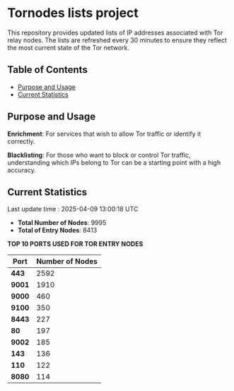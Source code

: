 # Tornodes lists project

This repository provides updated lists of IP addresses associated with Tor relay nodes. The lists are refreshed every 30 minutes to ensure they reflect the most current state of the Tor network.

## Table of Contents

- [Purpose and Usage](#purpose-and-usage)
- [Current Statistics](#current-statistics)


## Purpose and Usage

**Enrichment**: For services that wish to allow Tor traffic or identify it correctly.

**Blacklisting**: For those who want to block or control Tor traffic, understanding which IPs belong to Tor can be a starting point with a high accuracy.

## Current Statistics

Last update time : 2025-04-09 13:00:18 UTC

- **Total Number of Nodes**: 9995
- **Total of Entry Nodes**: 8413

**TOP 10 PORTS USED FOR TOR ENTRY NODES**

| **Port** | **Number of Nodes** |
|------|-----------------|
| **443**   | 2592  |
| **9001**   | 1910  |
| **9000**   | 460  |
| **9100**   | 350  |
| **8443**   | 227  |
| **80**   | 197  |
| **9002**   | 185  |
| **143**   | 136  |
| **110**   | 122  |
| **8080**   | 114  |

